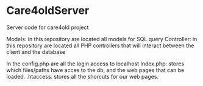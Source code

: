 # Care4oldServer
Server code for care4old project

Models: in this repository are located all models for SQL query
Controller: in this repository are located all PHP controllers that will interact between the client and the database

In the config.php are all the login access to localhost
Index.php: stores which files/paths have acces to the db, and the web pages that can be loaded.
.htaccess: stores all the shorcuts for our web pages.
